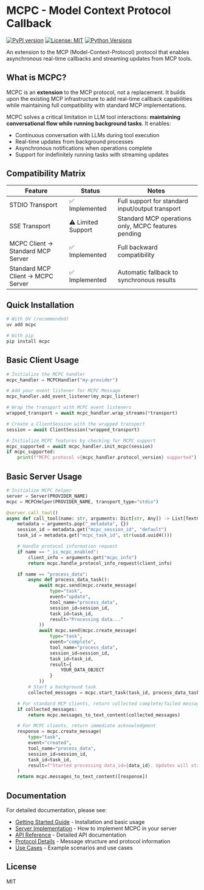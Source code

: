 # MCPC - Model Context Protocol Callback

[![PyPI version](https://badge.fury.io/py/mcpc.svg)](https://badge.fury.io/py/mcpc)
[![License: MIT](https://img.shields.io/badge/License-MIT-yellow.svg)](https://opensource.org/licenses/MIT)
[![Python Versions](https://img.shields.io/pypi/pyversions/mcpc.svg)](https://pypi.org/project/mcpc/)

An extension to the MCP (Model-Context-Protocol) protocol that enables asynchronous real-time callbacks and streaming updates from MCP tools.

## What is MCPC?

MCPC is an **extension** to the MCP protocol, not a replacement. It builds upon the existing MCP infrastructure to add real-time callback capabilities while maintaining full compatibility with standard MCP implementations.

MCPC solves a critical limitation in LLM tool interactions: **maintaining conversational flow while running background tasks**. It enables:

- Continuous conversation with LLMs during tool execution
- Real-time updates from background processes
- Asynchronous notifications when operations complete
- Support for indefinitely running tasks with streaming updates

## Compatibility Matrix

| Feature                           | Status             | Notes                                               |
| --------------------------------- | ------------------ | --------------------------------------------------- |
| STDIO Transport                   | ✅ Implemented     | Full support for standard input/output transport    |
| SSE Transport                     | ⚠️ Limited Support | Standard MCP operations only, MCPC features pending |
| MCPC Client → Standard MCP Server | ✅ Implemented     | Full backward compatibility                         |
| Standard MCP Client → MCPC Server | ✅ Implemented     | Automatic fallback to synchronous results           |

## Quick Installation

```bash
# With UV (recommended)
uv add mcpc

# With pip
pip install mcpc
```

## Basic Client Usage

```python
# Initialize the MCPC handler
mcpc_handler = MCPCHandler("my-provider")

# Add your event listener for MCPC Message
mcpc_handler.add_event_listener(my_mcpc_listener)

# Wrap the transport with MCPC event listeners
wrapped_transport = await mcpc_handler.wrap_streams(*transport)

# Create a ClientSession with the wrapped transport
session = await ClientSession(*wrapped_transport)

# Initialize MCPC features by checking for MCPC support
mcpc_supported = await mcpc_handler.init_mcpc(session)
if mcpc_supported:
    print(f"MCPC protocol v{mcpc_handler.protocol_version} supported")
```

## Basic Server Usage

```python
# Initialize MCPC helper
server = Server(PROVIDER_NAME)
mcpc = MCPCHelper(PROVIDER_NAME, transport_type="stdio")

@server.call_tool()
async def call_tool(name: str, arguments: Dict[str, Any]) -> List[TextContent]:
    metadata = arguments.pop("_metadata", {})
    session_id = metadata.get("mcpc_session_id", "default")
    task_id = metadata.get("mcpc_task_id", str(uuid.uuid4()))

    # Handle protocol information request
    if name == "_is_mcpc_enabled":
        client_info = arguments.get("mcpc_info")
        return mcpc.handle_protocol_info_request(client_info)

    if name == "process_data":
        async def process_data_task():
            await mcpc.send(mcpc.create_message(
                type="task",
                event="update",
                tool_name="process_data",
                session_id=session_id,
                task_id=task_id,
                result="Processing data..."
            ))
            await mcpc.send(mcpc.create_message(
                type="task",
                event="complete",
                tool_name="process_data",
                session_id=session_id,
                task_id=task_id,
                result={
                    YOUR_DATA_OBJECT
                }
            ))
        # Start a background task
        collected_messages = mcpc.start_task(task_id, process_data_task)

    # For standard MCP clients, return collected complete/failed messages
    if collected_messages:
        return mcpc.messages_to_text_content(collected_messages)

    # For MCPC clients, return immediate acknowledgment
    response = mcpc.create_message(
        type="task",
        event="created",
        tool_name="process_data",
        session_id=session_id,
        task_id=task_id,
        result=f"Started processing data_id={data_id}. Updates will stream in real-time."
    )
    return mcpc.messages_to_text_content([response])
```

## Documentation

For detailed documentation, please see:

- [Getting Started Guide](docs/getting-started.md) - Installation and basic usage
- [Server Implementation](docs/server-implementation.md) - How to implement MCPC in your server
- [API Reference](docs/api-reference.md) - Detailed API documentation
- [Protocol Details](docs/protocol-details.md) - Message structure and protocol information
- [Use Cases](docs/use-cases.md) - Example scenarios and use cases

## License

MIT

